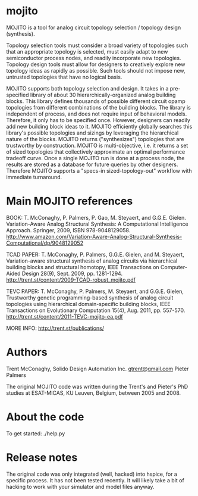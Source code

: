 mojito
======

MOJITO is a tool for analog circuit topology selection / topology design (synthesis). 

Topology selection tools must consider a broad variety of topologies such that an appropriate topology is selected, must easily adapt to new semiconductor process nodes, and readily incorporate new topologies. Topology design tools must allow for designers to creatively explore new topology ideas as rapidly as possible. Such tools should not impose new, untrusted topologies that have no logical basis. 

MOJITO supports both topology selection and design.  It takes in a pre-specified library of about 30 hierarchically-organized analog building blocks. This library defines thousands of possible different circuit opamp topologies from different combinations of the building blocks. The library is independent of process, and does not require input of behavioral models. Therefore, it only has to be specified once. However, designers can readily add new building block ideas to it. MOJITO efficiently globally searches this library's possible topologies and sizings by leveraging the hierarchical nature of the blocks. MOJITO returns ("synthesizes") topologies that are trustworthy by construction. MOJITO is multi-objective, i.e. it returns a set of sized topologies that collectively approximate an optimal performance tradeoff curve. Once a single MOJITO run is done at a process node, the results are stored as a database for future queries by other designers. Therefore MOJITO supports a "specs-in sized-topology-out" workflow with immediate turnaround.

Main MOJITO references
======================

BOOK: T. McConaghy, P. Palmers, P. Gao, M. Steyaert, and G.G.E. Gielen.  Variation-Aware Analog Structural Synthesis: A Computational Intelligence Approach.  Springer, 2009, ISBN 978-9048129058. http://www.amazon.com/Variation-Aware-Analog-Structural-Synthesis-Computational/dp/9048129052

TCAD PAPER: T. McConaghy, P. Palmers, G.G.E. Gielen, and M. Steyaert, Variation-aware structural synthesis of analog circuits via hierarchical building blocks and structural homotopy, IEEE Transactions on Computer-Aided Design 28(9), Sept. 2009, pp. 1281-1294. http://trent.st/content/2009-TCAD-robust_mojito.pdf

TEVC PAPER: T. McConaghy, P. Palmers, M. Steyaert, and G.G.E. Gielen, Trustworthy genetic programming-based synthesis of analog circuit topologies using hierarchical domain-specific building blocks, IEEE Transactions on Evolutionary Computation 15(4), Aug. 2011, pp. 557-570. http://trent.st/content/2011-TEVC-mojito-ea.pdf

MORE INFO: http://trent.st/publications/

Authors
=======
  Trent McConaghy, Solido Design Automation Inc. gtrent@gmail.com
  Pieter Palmers

  The original MOJITO code was written during the Trent's and Pieter's PhD studies at ESAT-MICAS, KU Leuven, Belgium, between 2005 and 2008.

About the code
==============

To get started: ./help.py

Release notes
=============

The original code was only integrated (well, hacked) into hspice, for a specific process. It has not been tested recently. It will likely take a bit of hacking to work with your simulator and model files anyway. 
